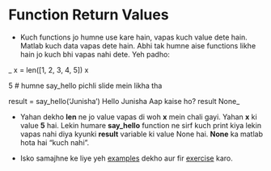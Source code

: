 # Function Return Values

- Kuch functions jo humne use kare hain, vapas kuch value dete hain. Matlab kuch data vapas dete hain. Abhi tak humne aise functions likhe hain jo kuch bhi vapas nahi dete. Yeh padho:


_ x = len([1, 2, 3, 4, 5])
x

5				# humne say_hello pichli slide mein likha tha

result = say_hello(‘Junisha’)
Hello Junisha
Aap kaise ho?
result
None_

- Yahan dekho **len** ne jo value vapas di woh **x** mein chali gayi. Yahan **x** ki value **5** hai. Lekin humare **say_hello** function ne sirf kuch print kiya lekin vapas nahi diya kyunki **result** variable ki value None hai. **None** ka matlab hota hai “kuch nahi”.

- Isko samajhne ke liye yeh [examples](http://navgurukul.org/python/functions-3.py) dekho aur fir [exercise](http://navgurukul.org/python/functions-c.py) karo.


